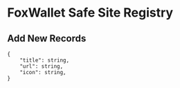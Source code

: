 # FoxWallet Safe Site Registry

## Add New Records
```
{
    "title": string,
    "url": string,
    "icon": string,
}
```